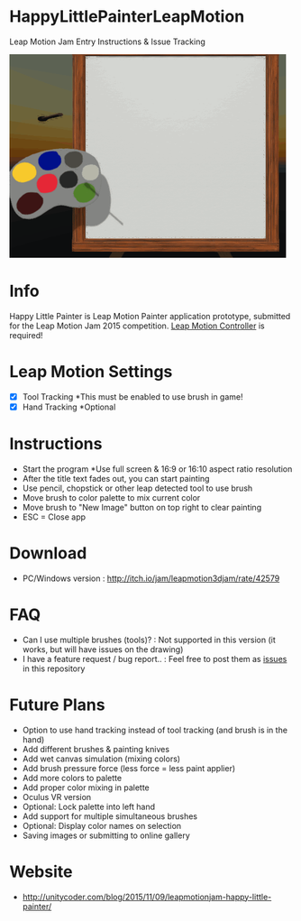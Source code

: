 # HappyLittlePainterLeapMotion
Leap Motion Jam Entry Instructions &amp; Issue Tracking

![gif](https://raw.githubusercontent.com/unitycoder/GitImageDump/517b4b8899b5132290e065818ec4919f86c035fc/gifs/happylittlepainter_3.gif)

# Info
Happy Little Painter is Leap Motion Painter application prototype, submitted for the Leap Motion Jam 2015 competition.
[Leap Motion Controller](https://www.leapmotion.com/) is required!

# Leap Motion Settings
- [x] Tool Tracking *This must be enabled to use brush in game!
- [x] Hand Tracking *Optional

# Instructions
- Start the program *Use full screen & 16:9 or 16:10 aspect ratio resolution
- After the title text fades out, you can start painting
- Use pencil, chopstick or other leap detected tool to use brush
- Move brush to color palette to mix current color
- Move brush to "New Image" button on top right to clear painting
- ESC = Close app


# Download
- PC/Windows version : http://itch.io/jam/leapmotion3djam/rate/42579

# FAQ
- Can I use multiple brushes (tools)? : Not supported in this version (it works, but will have issues on the drawing)
- I have a feature request / bug report.. : Feel free to post them as [issues](https://github.com/unitycoder/HappyLittlePainterLeapMotion/issues) in this repository

# Future Plans
- Option to use hand tracking instead of tool tracking (and brush is in the hand)
- Add different brushes & painting knives
- Add wet canvas simulation (mixing colors)
- Add brush pressure force (less force = less paint applier)
- Add more colors to palette
- Add proper color mixing in palette
- Oculus VR version
- Optional: Lock palette into left hand
- Add support for multiple simultaneous brushes
- Optional: Display color names on selection
- Saving images or submitting to online gallery

# Website
- http://unitycoder.com/blog/2015/11/09/leapmotionjam-happy-little-painter/
